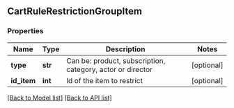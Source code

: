 ## CartRuleRestrictionGroupItem

### Properties
Name | Type | Description | Notes
------------ | ------------- | ------------- | -------------
**type** | **str** | Can be: product, subscription, category, actor or director | [optional] 
**id_item** | **int** | Id of the item to restrict | [optional] 

[[Back to Model list]](#documentation-for-models) [[Back to API list]](#documentation-for-api-endpoints)


